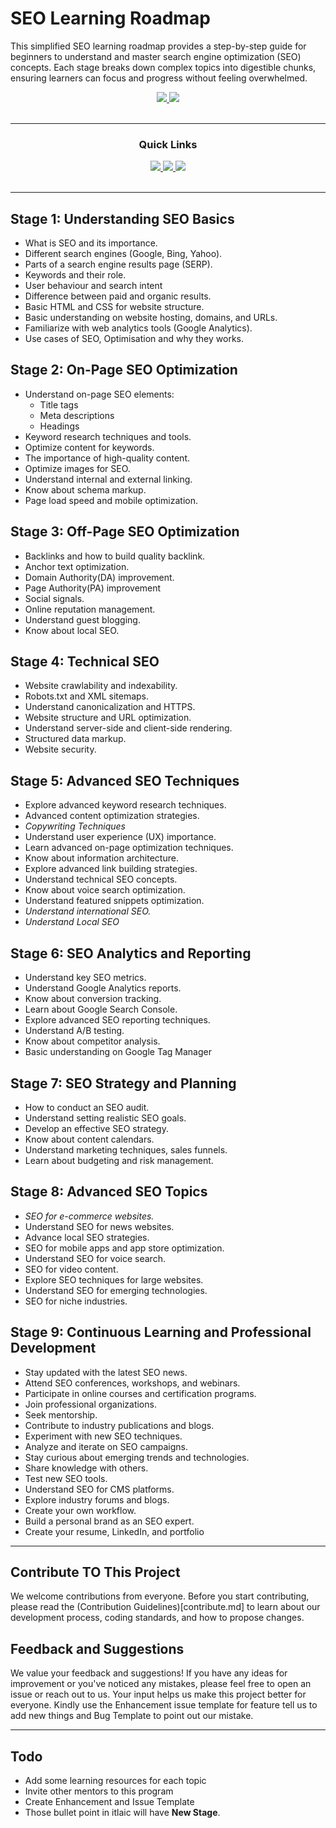 # SEO Learning Roadmap

This simplified SEO learning roadmap provides a step-by-step guide for beginners to understand and master search engine optimization (SEO) concepts. Each stage breaks down complex topics into digestible chunks, ensuring learners can focus and progress without feeling overwhelmed.

<div align='center'>
  
<a href='https://github.com/devrahmanbd/seo-roadmap/releases'>
  
<img src='https://img.shields.io/github/v/release/devrahmanbd/seo-roadmap?color=%23FDD835&label=nightly-release&style=for-the-badge'>
  
</a>
  
<a href='https://github.com/devrahmanbd/seo-roadmap/blob/main/LICENSE'>
  
<img src='https://img.shields.io/github/license/devrahmanbd/seo-roadmap?style=for-the-badge'>
  
</a>
  
</div>
<br />

---

<div align='center'>
  
### Quick Links
  
<a href='https://devrahmanbd.com/'>
  
<img src='https://img.shields.io/badge/devrahmanbd-gray?style=for-the-badge'>
  
</a>
  
<a href='https://www.facebook.com/devrahmanbd'>
  
<img src='https://img.shields.io/badge/Facebook Page-blue?style=for-the-badge'>
  
</a>
  
<a href='https://www.linkedin.com/in/devrahmanbd/'>
  
<img src='https://img.shields.io/badge/LinkedIn-green?style=for-the-badge'>
  
</a>
  
<br />
  
<br />
  
</div>

---

## Stage 1: Understanding SEO Basics
- What is SEO and its importance.
- Different search engines (Google, Bing, Yahoo).
- Parts of a search engine results page (SERP).
- Keywords and their role.
- User behaviour and search intent
- Difference between paid and organic results.
- Basic HTML and CSS for website structure.
- Basic understanding on website hosting, domains, and URLs.
- Familiarize with web analytics tools (Google Analytics).
- Use cases of SEO, Optimisation and why they works.

## Stage 2: On-Page SEO Optimization
- Understand on-page SEO elements:
  - Title tags
  - Meta descriptions
  - Headings
- Keyword research techniques and tools.
- Optimize content for keywords.
- The importance of high-quality content.
- Optimize images for SEO.
- Understand internal and external linking.
- Know about schema markup.
- Page load speed and mobile optimization.

## Stage 3: Off-Page SEO Optimization
- Backlinks and how to build quality backlink.
- Anchor text optimization.
- Domain Authority(DA) improvement.
- Page Authority(PA) improvement
- Social signals.
- Online reputation management.
- Understand guest blogging.
- Know about local SEO.

## Stage 4: Technical SEO
- Website crawlability and indexability.
- Robots.txt and XML sitemaps.
- Understand canonicalization and HTTPS.
- Website structure and URL optimization.
- Understand server-side and client-side rendering.
- Structured data markup.
- Website security.

## Stage 5: Advanced SEO Techniques
- Explore advanced keyword research techniques.
- Advanced content optimization strategies.
- *Copywriting Techniques*
- Understand user experience (UX) importance.
- Learn advanced on-page optimization techniques.
- Know about information architecture.
- Explore advanced link building strategies.
- Understand technical SEO concepts.
- Know about voice search optimization.
- Understand featured snippets optimization.
- *Understand international SEO.*
- *Understand Local SEO* 

## Stage 6: SEO Analytics and Reporting
- Understand key SEO metrics.
- Understand Google Analytics reports.
- Know about conversion tracking.
- Learn about Google Search Console.
- Explore advanced SEO reporting techniques.
- Understand A/B testing.
- Know about competitor analysis.
- Basic understanding on Google Tag Manager

## Stage 7: SEO Strategy and Planning
- How to conduct an SEO audit.
- Understand setting realistic SEO goals.
- Develop an effective SEO strategy.
- Know about content calendars.
- Understand marketing techniques, sales funnels.
- Learn about budgeting and risk management.

## Stage 8: Advanced SEO Topics
- *SEO for e-commerce websites.*
- Understand SEO for news websites.
- Advance local SEO strategies.
- SEO for mobile apps and app store optimization.
- Understand SEO for voice search.
- SEO for video content.
- Explore SEO techniques for large websites.
- Understand SEO for emerging technologies.
- SEO for niche industries.

## Stage 9: Continuous Learning and Professional Development
- Stay updated with the latest SEO news.
- Attend SEO conferences, workshops, and webinars.
- Participate in online courses and certification programs.
- Join professional organizations.
- Seek mentorship.
- Contribute to industry publications and blogs.
- Experiment with new SEO techniques.
- Analyze and iterate on SEO campaigns.
- Stay curious about emerging trends and technologies.
- Share knowledge with others.
- Test new SEO tools.
- Understand SEO for CMS platforms.
- Explore industry forums and blogs.
- Create your own workflow.
- Build a personal brand as an SEO expert.
- Create your resume, LinkedIn, and portfolio


---
## Contribute TO This Project

We welcome contributions from everyone. Before you start contributing, please read the (Contribution Guidelines)[contribute.md] to learn about our development process, coding standards, and how to propose changes.

## Feedback and Suggestions

We value your feedback and suggestions! If you have any ideas for improvement or you've noticed any mistakes, please feel free to open an issue or reach out to us. Your input helps us make this project better for everyone. Kindly use the Enhancement issue template for feature tell us to add new things and Bug Template to point out our mistake. 







---

## Todo

- Add some learning resources for each topic
- Invite other mentors to this program
- Create Enhancement and Issue Template
- Those bullet point in itlaic will have **New Stage**.